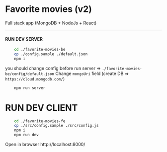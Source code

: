
Favorite movies (v2)
========================

Full stack app (MongoDB + NodeJs + React)
__________________________

#### RUN DEV SERVER

```bash
    cd ./favorite-movies-be
    cp ./config.sample ./default.json
    npm i
```
you should change config before run server => `./favorite-movies-be/config/default.json` 
Change `mongoUri` field (create DB => `https://cloud.mongodb.com/`)

```bash
    npm run server
```


# RUN DEV CLIENT

```bash
    cd ./favorite-movies-fe
    cp ./src/config.sample ./src/config.js
    npm i
    npm run dev
```

Open in browser http://localhost:8000/
